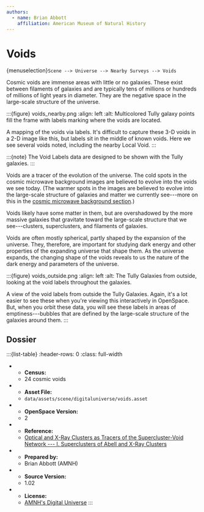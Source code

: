 ```yaml
---
authors:
  - name: Brian Abbott
    affiliation: American Museum of Natural History
---
```



# Voids

{menuselection}`Scene --> Universe --> Nearby Surveys --> Voids`


Cosmic voids are immense areas with little or no galaxies. These exist between filaments of galaxies and are typically tens of millions or hundreds of millions of light years in diameter. They are the negative space in the large-scale structure of the universe.


:::{figure} voids_nearby.png
:align: left
:alt: Multicolored Tully galaxy points fill the frame with labels marking where the voids are located.

A mapping of the voids via labels. It's difficult to capture these 3-D voids in a 2-D image like this, but labels sit in the middle of known voids. Here we see several voids noted, including the nearby Local Void.
:::


:::{note}
The Void Labels data are designed to be shown with the Tully galaxies.
:::


Voids are a tracer of the evolution of the universe. The cold spots in the cosmic microwave background images are believed to evolve into the voids we see today. (The warmer spots in the images are believed to evolve into the large-scale structure of galaxies and matter we currently see---more on this in the [cosmic microwave background section](../../cosmic-microwave-background/index).)

Voids likely have some matter in them, but are overshadowed by the more massive galaxies that gravitate toward the large-scale structure that we see---clusters, superclusters,  and filaments of galaxies.

Voids are often mostly spherical, partly shaped by the expansion of the universe. They, therefore, are important for studying dark energy and other properties of the expanding universe that shape them. As the universe expands, the changing shape of the voids reveals to us the nature of the dark energy and parameters of the universe. 



:::{figure} voids_outside.png
:align: left
:alt: The Tully Galaxies from outside, looking at the void labels throughout the galaxies.

A view of the void labels from outside the Tully Galaxies. Again, it's a lot easier to see these when you're viewing this interactively in OpenSpace. But, when you orbit these data, you will see these labels in areas of emptiness---bubbles that are defined by the large-scale structure of the galaxies around them.
:::





## Dossier
:::{list-table}
:header-rows: 0
:class: full-width

* - **Census:**
  - 24 cosmic voids
* - **Asset File:**
  - `data/assets/scene/digitaluniverse/voids.asset`
* - **OpenSpace Version:**
  - 2
* - **Reference:**
  - [Optical and X-Ray Clusters as Tracers of the Supercluster-Void Network --- I. Superclusters of Abell and X-Ray Clusters](https://doi.org/10.1086/323707)
* - **Prepared by:**
  - Brian Abbott (AMNH)
* - **Source Version:**
  - 1.02
* - **License:**
  - [AMNH's Digital Universe](https://www.amnh.org/research/hayden-planetarium/digital-universe/download/digital-universe-license)
:::